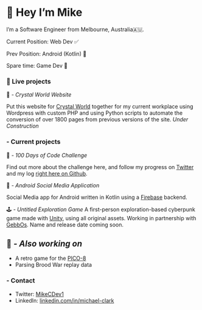 # 👋  Hey I’m Mike
I’m a Software Engineer from Melbourne, Australia🇦🇺. 



Current Position: Web Dev ✅

Prev Position: Android (Kotlin) 📱 

Spare time: Game Dev 🤖

### 🏁 Live projects
🔮 *- Crystal World Website*

Put this website for [Crystal World](http://crystalworld.com.au/) together for my current workplace using Wordpress with custom PHP and using Python scripts to automate the conversion of over 1800 pages from previous versions of the site.  *Under Construction*

### - Current projects
🎲 *- 100 Days of Code Challenge*

Find out more about the challenge here, and follow my progress on [Twitter](https://twitter.com/MikeCDev1) and my log [right here on Github](https://github.com/mik3ds/100-days-of-code/blob/master/log.md).

📱 *- Android Social Media Application*

Social Media app for Android written in Kotlin using a [Firebase](https://firebase.google.com/) backend.

🕹 *- Untitled Exploration Game*
A first-person exploration-based cyberpunk game made with [Unity](https://unity.com/), using all original assets. Working in partnership with [GebbOs](https://twitter.com/GebbOs). Name and release date coming soon.

## 👷 *- Also working on*
* A retro game for the [PICO-8](https://www.lexaloffle.com/pico-8.php)
* Parsing Brood War replay data

### - Contact
* Twitter:  [MikeCDev1](https://twitter.com/MikeCDev1)
* LinkedIn:  [linkedin.com/in/michael-clark](https://www.linkedin.com/in/michael-clark-12258b173/)
